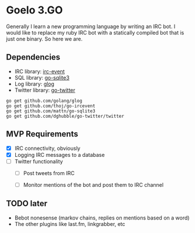 # Goelo 3.GO

Generally I learn a new programming language by writing an IRC bot. I would like to replace my ruby IRC bot with a statically compiled bot that is just one binary. So here we are.

## Dependencies
- IRC library: [irc-event](https://github.com/thoj/go-ircevent)
- SQL library: [go-sqlite3](https://github.com/mattn/go-sqlite3)
- Log library: [glog](http://github.com/golang/glog)
- Twitter library: [go-twitter](https://github.com/dghubble/go-twitter)

```
go get github.com/golang/glog
go get github.com/thoj/go-ircevent
go get github.com/mattn/go-sqlite3
go get github.com/dghubble/go-twitter/twitter
```

## MVP Requirements
- [x] IRC connectivity, obviously
- [x] Logging IRC messages to a database
- [ ] Twitter functionality
    - [ ] Post tweets from IRC
    - [ ] Monitor mentions of the bot and post them to IRC channel


## TODO later
* Bebot nonesense (markov chains, replies on mentions based on a word)
* The other plugins like last.fm, linkgrabber, etc
